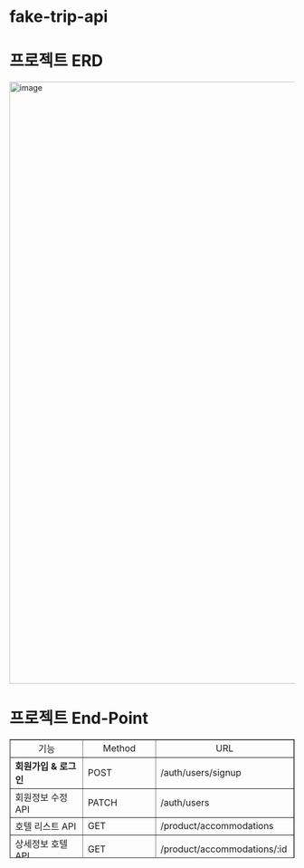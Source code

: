 # fake-trip-api

# 프로젝트 ERD

<img width="1063" alt="image" src="https://user-images.githubusercontent.com/100751719/196689640-ef68d4a4-3a81-4915-bb3e-f89dc45bf1d3.png">

# 프로젝트 End-Point

<table style="border-collapse: collapse; width: 100%; height: 210px;" border="1" data-ke-align="alignLeft" data-ke-style="style12">
<tbody>
<tr style="height: 19px;">
<td style="width: 25%; text-align: center; height: 19px;">기능</td>
<td style="width: 25%; text-align: center; height: 19px;">Method</td>
<td style="width: 25%; height: 19px; text-align: center;">URL</td>
</tr>
<tr style="height: 17px;">
<td style="width: 25%; height: 17px;"><b>회원가입 &amp; 로그인</b></td>
<td style="width: 25%; height: 17px;">POST</td>
<td style="width: 25%; height: 17px;">/auth/users/signup</td>
</tr>
<tr style="height: 19px;">
<td style="width: 25%; height: 19px;">회원정보 수정 API</td>
<td style="width: 25%; height: 19px;">PATCH</td>
<td style="width: 25%; height: 19px;">/auth/users</td>
</tr>
<tr style="height: 17px;">
<td style="width: 25%; height: 17px;">호텔 리스트 API</td>
<td style="width: 25%; height: 17px;">GET</td>
<td style="width: 25%; height: 17px;">/product/accommodations</td>
</tr>
<tr style="height: 17px;">
<td style="width: 25%; height: 17px;">상세정보 호텔 API</td>
<td style="width: 25%; height: 17px;">GET</td>
<td style="width: 25%; height: 17px;">/product/accommodations/:id</td>
</tr>
<tr style="height: 17px;">
<td style="width: 25%; height: 17px;">상세정보 룸 API</td>
<td style="width: 25%; height: 17px;">GET</td>
<td style="width: 25%; height: 17px;">/product/rooms/:id</td>
</tr>
<tr style="height: 17px;">
<td style="width: 25%; height: 17px;"><b>상세정보 리뷰 API</b></td>
<td style="width: 25%; height: 17px;">GET</td>
<td style="width: 25%; height: 17px;">/product/reviews?accommodation-id</td>
</tr>
<tr style="height: 17px;">
<td style="width: 25%; height: 17px;">리뷰 작성 API</td>
<td style="width: 25%; height: 17px;">POST</td>
<td style="width: 25%; height: 17px;">/review/reviews</td>
</tr>
<tr style="height: 17px;">
<td style="width: 25%; height: 17px;"><b>리뷰 수정 API</b></td>
<td style="width: 25%; height: 17px;">PUT</td>
<td style="width: 25%; height: 17px;">/review/reviews/:id</td>
</tr>
<tr style="height: 17px;">
<td style="width: 25%; height: 17px;"><b>리뷰 삭제 API</b></td>
<td style="width: 25%; height: 17px;">POST</td>
<td style="width: 25%; height: 17px;">/review/reviews/delete</td>
</tr>
<tr style="height: 17px;">
<td style="width: 25%; height: 17px;">예약 화면 API</td>
<td style="width: 25%; height: 17px;">GET</td>
<td style="width: 25%; height: 17px;">/booking/rooms/:id</td>
</tr>
<tr style="height: 19px;">
<td style="width: 25%; height: 19px;">예약 기능 API (예약하기)</td>
<td style="width: 25%; height: 19px;">POST</td>
<td style="width: 25%; height: 19px;">/booking/bookings</td>
</tr>
</tbody>
</table>
